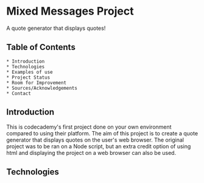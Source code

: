 # Mixed Messages Project

A quote generator that displays quotes!

## Table of Contents

    * Introduction
    * Technologies
    * Examples of use
    * Project Status
    * Room for Improvement
    * Sources/Acknowledgements
    * Contact

## Introduction

This is codecademy's first project done on your own environment compared to using their platform. The aim of this project is to create a quote generator that displays quotes on the user's web browser. The original project was to be ran on a Node script, but an extra credit option of using html and displaying the project on a web browser can also be used. 

## Technologies

    


